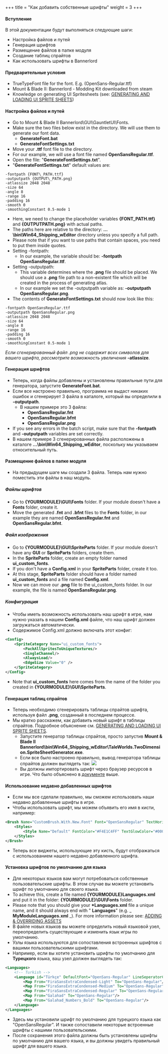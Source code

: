 +++
title = "Как добавить собственные шрифты"
weight = 3
+++

#### Вступление

В этой документации будут выполняться следующие шаги:

* Настройка файлов и путей
* Генерация шрифтов
* Размещение файлов в папке модуля
* Создание таблиц спрайтов
* Как использовать шрифты в Bannerlord

#### Предварительные условия

* TrueTypeFont file for the font. E.g. (OpenSans-Regular.ttf)
* Mount &amp; Blade II: Bannerlord - Modding Kit downloaded from steam
* Knowledge on generating UI Spritesheets (see: [GENERATING AND LOADING UI SPRITE SHEETS](http://docs.modding.bannerlord.com/asset-management/generating_and_loading_ui_sprite_sheets/))

#### Настройка файлов и путей

* Go to Mount &amp; Blade II Bannerlord\GUI\GauntletUI\Fonts\.
* Make sure the two files below exist in the directory. We will use them to generate our font data.
	* **GenerateFont.bat**
	* **GenerateFontSettings.txt**
* Move your **.ttf** font file to the directory.
* For our example, we will use a font file named **OpenSansRegular.ttf**.
* Open the file: &quot;**GenerateFontSettings.txt**&quot;.
* &quot;**GenerateFontSettings.txt**&quot; default values are:

```text
-fontpath {FONT\_PATH.ttf}
-outputpath {OUTPUT\_PATH.png}
-atlassize 2048 2048
-size 64
-angle 8
-range 16
-padding 16
-smooth 0
-smoothingConstant 0.5-mode 1
```

* Here, we need to change the placeholder variables **{FONT\_PATH.ttf}** and **{OUTPUTPATH.png}** with actual paths.
* The paths here are relative to the directory: **…\bin\Win64_Shipping_wEditor** directory unless you specify a full path.
* Please note that if you want to use paths that contain spaces, you need to put them inside quotes.
* Setting -fontpath:
	* In our example, the variable should be: **-fontpath OpenSansRegular.ttf**.
* Setting -outputpath:
	* This variable determines where the **.png** file should be placed. We should use a **.png** file path to a non-existent file which will be created in the process of generating atlas.
	* In our example we set the -outputpath variable as: **-outputpath OpenSansRegular.png**.
* The contents of **GenerateFontSettings.txt** should now look like this:

```text
-fontpath OpenSansRegular.ttf
-outputpath OpenSansRegular.png
-atlassize 2048 2048
-size 64
-angle 8
-range 16
-padding 16
-smooth 0
-smoothingConstant 0.5-mode 1
```

_Если сгенерированный файл .png не содержит всех символов для вашего шрифта, рассмотрите возможность увеличения_ **-atlassize**.

#### Генерация шрифтов

* Теперь, когда файлы добавлены и установлены правильные пути для генератора, запустите **GenerateFont.bat**.
* Если все настроено правильно, программа не выдаст никаких ошибок и сгенерирует 3 файла в каталоге, который вы определили в **-outputpath**.
	* В нашем примере это 3 файла:
		* **OpenSansRegular.fnt**
		* **OpenSansRegular.bfnt**
		* **OpenSansRegular.png**
* If you see any errors in the batch script, make sure that the **-fontpath** and **-outputpath** variables are set correctly.
* В нашем примере 3 сгенерированных файла расположены в каталоге **...\bin\Win64_Shipping_wEditor**, поскольку мы указываем относительный путь.

#### Размещение файлов в папке модуля

* На предыдущем шаге мы создали 3 файла. Теперь нам нужно поместить эти файлы в наш модуль.

##### Файлы шрифтов

* Go to **{YOURMODULE}\GUI\Fonts** folder. If your module doesn&#39;t have a **Fonts** folder, create it.
* Move the generated **.fnt** and **.bfnt** files to the **Fonts** folder, in our example they are named **OpenSansRegular.fnt** and **OpenSansRegular.bfnt**.

##### Файл изображения

* Go to **{YOURMODULE}\GUI\SpriteParts** folder. If your module doesn&#39;t have any **GUI** or **SpriteParts** folders, create them.
* In the **SpriteParts** folder, create an empty folder named **ui\_custom\_fonts**.
* If you don&#39;t have a **Config.xml** in your **SpriteParts** folder, create it too.
* At this stage, **SpriteParts** folder should have a folder named **ui\_custom\_fonts** and a file named **Config.xml**.
* Now we can move our **.png** file to the ui\_custom\_fonts folder. In our example, the file is named **OpenSansRegular.png**.

##### Конфигурация

* Чтобы иметь возможность использовать наш шрифт в игре, нам нужно указать в нашем **Config.xml** файле, что наш шрифт должен загружаться автоматически.
* Содержимое Config.xml должно включать этот конфиг:

```xml
<Config>
	<SpriteCategory Name="ui_custom_fonts">
		<PackAllSpritesToUniqueTextures/>
		<SingleChannel/>
		<AlwaysLoad/>
		<EdgeSize Value="0" />
	</SpriteCategory>
</Config>
```

* Note that **ui\_custom\_fonts** here comes from the name of the folder you created in **{YOURMODULE}\GUI\SpriteParts**.

#### Генерация таблиц спрайтов

* Теперь необходимо сгенерировать таблицы спрайтов шрифта, используя файл **.png**, созданный в последнем процессе.
* Мы кратко расскажем, как добавить новый шрифт в таблицы спрайтов. Подробное объяснение см. [GENERATING AND LOADING UI SPRITE SHEETS](http://docs.modding.bannerlord.com/asset-management/generating_and_loading_ui_sprite_sheets/).
    * Запустите генератор таблицы спрайтов, просто запустив **Mount &amp; Blade II Bannerlord\bin\Win64\_Shipping\_wEditor\TaleWorlds.TwoDimension.SpriteSheetGenerator.exe**.
    * Если все было настроено правильно, вывод генератора таблицы спрайтов должен выглядеть так:
      <img src="/img/how_to_add_custom_fonts/spritesheet_generator.png"/>
    * Вы должны импортировать шрифт через браузер ресурсов в игре. Что было объяснено в [документе](http://docs.modding.bannerlord.com/asset-management/generating_and_loading_ui_sprite_sheets/) выше.

#### Использование недавно добавленных шрифтов

* Если мы все сделали правильно, мы сможем использовать наши недавно добавленные шрифты в игре.
* Чтобы использовать шрифт, мы можем объявить его имя в кисти, например:

```xml
<Brush Name="CustomBrush.With.New.Font" Font="OpenSansRegular" TextHorizontalAlignment="Right">
	<Styles>
		<Style Name="Default" FontColor="#F4E1C4FF" TextGlowColor="#000000FF" TextOutlineColor="#000000FF" TextOutlineAmount="0.01" TextGlowRadius="0" TextBlur="0" FontSize="20" />
	</Styles>
</Brush>
```

* Теперь все виджеты, использующие эту кисть, будут отображаться с использованием нашего недавно добавленного шрифта.

#### Установка шрифтов по умолчанию для языка

* Для некоторых языков вам могут потребоваться собственные пользовательские шрифты. В этом случае вы можете установить шрифт по умолчанию для своего языка.
* To achieve this, create a file named **{YOURMODULE}Languages.xml** and put it in the folder: **{YOURMODULE}\GUI\Fonts** folder.
* Please note that you should give your **\*Languages.xml** file a unique name, and it should always end with &quot; **Languages**&quot; (e.g. _ **MyModuleLanguages.xml** _). For more information please see: [ADDING &amp; OVERRIDING ASSETS](http://docs.modding.bannerlord.com/asset-management/asset-types/overriding_assets/)
* В файле новых языков вы можете определить новый языковой узел, переопределить существующие и изменить язык игры по умолчанию.
* Узлы языка используются для сопоставления встроенных шрифтов с вашими пользовательскими шрифтами.
* Например, если вы хотите установить шрифты по умолчанию для **Турецкого** языка, ваш узел должен выглядеть так:

```xml
<Languages>
	<!-- Turkish -->
	<Language id="Türkçe" DefaultFont="OpenSans-Regular" LineSeperatorChar="-">
		<Map From="FiraSansExtraCondensed-Light" To="OpenSans-Regular"/>
		<Map From="FiraSansExtraCondensed-Medium" To="OpenSans-Regular"/>
		<Map From="FiraSansExtraCondensed-Regular" To="OpenSans-Regular"/>
		<Map From="Galahad" To="OpenSans-Regular"/>
		<Map From="Galahad_Numbers_Bold" To="OpenSans-Regular"/>
	</Language>
</Languages>
```

* Здесь мы установили шрифт по умолчанию для турецкого языка как "OpenSansRegular". И также сопоставили некоторые встроенные шрифты с нашими пользовательскими.
* После сохранения этого файла должны быть установлены шрифты по умолчанию для вашего языка, и вы должны увидеть правильный шрифт для вашего языка.